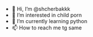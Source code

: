 - 👋 Hi, I’m @shcherbakkk
- 👀 I’m interested in child porn
- 🌱 I’m currently learning python
- 📫 How to reach me tg same

<!---
shcherbakkk/shcherbakkk is a ✨ special ✨ repository because its `README.md` (this file) appears on your GitHub profile.
You can click the Preview link to take a look at your changes.
--->
